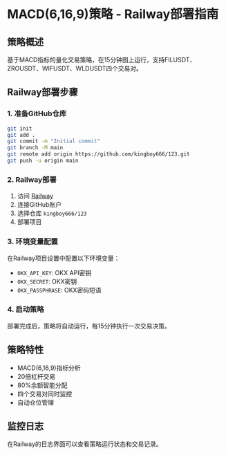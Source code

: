 # MACD(6,16,9)策略 - Railway部署指南

## 策略概述
基于MACD指标的量化交易策略，在15分钟图上运行，支持FILUSDT、ZROUSDT、WIFUSDT、WLDUSDT四个交易对。

## Railway部署步骤

### 1. 准备GitHub仓库
```bash
git init
git add .
git commit -m "Initial commit"
git branch -M main
git remote add origin https://github.com/kingboy666/123.git
git push -u origin main
```

### 2. Railway部署
1. 访问 [Railway](https://railway.app)
2. 连接GitHub账户
3. 选择仓库 `kingboy666/123`
4. 部署项目

### 3. 环境变量配置
在Railway项目设置中配置以下环境变量：
- `OKX_API_KEY`: OKX API密钥
- `OKX_SECRET`: OKX密钥
- `OKX_PASSPHRASE`: OKX密码短语

### 4. 启动策略
部署完成后，策略将自动运行，每15分钟执行一次交易决策。

## 策略特性
- MACD(6,16,9)指标分析
- 20倍杠杆交易
- 80%余额智能分配
- 四个交易对同时监控
- 自动仓位管理

## 监控日志
在Railway的日志界面可以查看策略运行状态和交易记录。